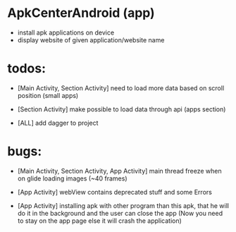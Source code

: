 # ApkCenterAndroid (app)
- install apk applications on device
- display website of given application/website name

# todos:
- [Main Activity, Section Activity]
    need to load more data based on scroll position (small apps)
    
- [Section Activity]
    make possible to load data through api (apps section)
    
- [ALL]
    add dagger to project
# bugs:

- [Main Activity, Section Activity, App Activity]
    main thread freeze when on glide loading images (~40 frames)

- [App Activity]
    webView contains deprecated stuff and some Errors

- [App Activity]
    installing apk with other program than this apk,
    that he will do it in the background and the user can close the app
    (Now you need to stay on the app page else it will crash the application)


